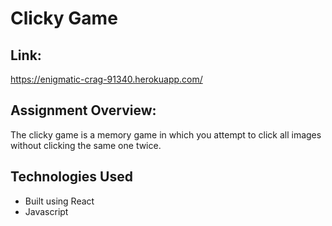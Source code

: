 # Clicky Game

## Link: 
https://enigmatic-crag-91340.herokuapp.com/

## Assignment Overview: 
The clicky game is a memory game in which you attempt to click all images without clicking the same one twice. 

## Technologies Used
* Built using React
* Javascript
